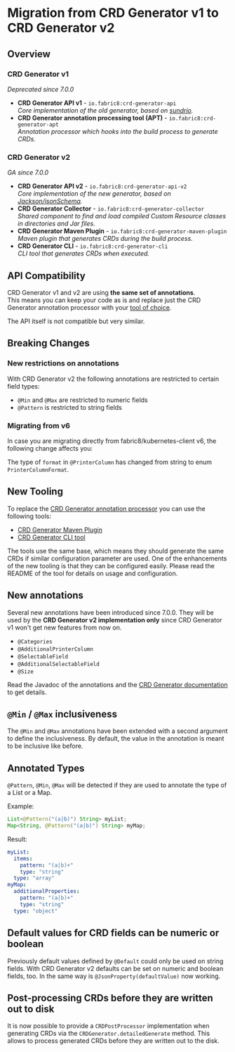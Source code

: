 # Migration from CRD Generator v1 to CRD Generator v2

## Overview

### CRD Generator v1

_Deprecated since 7.0.0_

- **CRD Generator API v1** - `io.fabric8:crd-generator-api`  
  _Core implementation of the old generator, based on [sundrio](https://github.com/sundrio/sundrio)._
- **CRD Generator annotation processing tool (APT)** - `io.fabric8:crd-generator-apt`  
  _Annotation processor which hooks into the build process to generate CRDs._

### CRD Generator v2

_GA since 7.0.0_

- **CRD Generator API v2** - `io.fabric8:crd-generator-api-v2`  
  _Core implementation of the new generator, based
  on [Jackson/jsonSchema](https://github.com/FasterXML/jackson-module-jsonSchema)._
- **CRD Generator Collector** - `io.fabric8:crd-generator-collector`  
  _Shared component to find and load compiled Custom Resource classes in directories and Jar files._
- **CRD Generator Maven Plugin** - `io.fabric8:crd-generator-maven-plugin`   
  _Maven plugin that generates CRDs during the build process._
- **CRD Generator CLI** - `io.fabric8:crd-generator-cli`    
  _CLI tool that generates CRDs when executed._

## API Compatibility

CRD Generator v1 and v2 are using **the same set of annotations**.  
This means you can keep your code as is and replace just the CRD Generator
annotation processor with your [tool of choice](#new-tooling).

The API itself is not compatible but very similar.

## Breaking Changes

### New restrictions on annotations

With CRD Generator v2 the following annotations are restricted to certain field types:

- `@Min` and `@Max` are restricted to numeric fields
- `@Pattern` is restricted to string fields

### Migrating from v6

In case you are migrating directly from fabric8/kubernetes-client v6, the following change affects you:

The type of `format` in `@PrinterColumn` has changed from string to enum `PrinterColumnFormat`.

## New Tooling

To replace the [CRD Generator annotation processor](../crd-generator/apt/README.md) you can use the following tools:

- [CRD Generator Maven Plugin](../crd-generator/maven-plugin/README.md)
- [CRD Generator CLI tool](../crd-generator/cli/README.md)

The tools use the same base, which means they should generate the same CRDs if similar configuration
parameter are used. One of the enhancements of the new tooling is that they can be configured easily.
Please read the README of the tool for details on usage and configuration.

## New annotations

Several new annotations have been introduced since 7.0.0. They will be used by the **CRD Generator v2 implementation only**
since CRD Generator v1 won't get new features from now on.

- `@Categories`
- `@AdditionalPrinterColumn`
- `@SelectableField`
- `@AdditionalSelectableField`
- `@Size`

Read the Javadoc of the annotations and the [CRD Generator documentation](CRD-generator.md) to get details.

## `@Min` / `@Max` inclusiveness

The `@Min` and `@Max` annotations have been extended with a second argument to define the inclusiveness.
By default, the value in the annotation is meant to be inclusive like before.

## Annotated Types

`@Pattern`, `@Min`, `@Max` will be detected if they are used to annotate the type of a List or a Map.

Example:
```java
List<@Pattern("(a|b)") String> myList;
Map<String, @Pattern("(a|b)") String> myMap;
```
Result:
```yaml
myList:
  items:
    pattern: "(a|b)+"
    type: "string"
  type: "array"
myMap:
  additionalProperties:
    pattern: "(a|b)+"
    type: "string"
  type: "object"
```

## Default values for CRD fields can be numeric or boolean

Previously default values defined by `@Default` could only be used on string fields.
With CRD Generator v2 defaults can be set on numeric and boolean fields, too.
In the same way is `@JsonProperty(defaultValue)` now working.

## Post-processing CRDs before they are written out to disk

It is now possible to provide a `CRDPostProcessor` implementation when generating CRDs via the
`CRDGenerator.detailedGenerate` method. This allows to process generated CRDs before they are written out to the disk.

